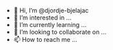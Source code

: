 - 👋 Hi, I’m @djordje-bjelajac
- 👀 I’m interested in ...
- 🌱 I’m currently learning ...
- 💞️ I’m looking to collaborate on ...
- 📫 How to reach me ...

<!---
djordje-bjelajac/djordje-bjelajac is a ✨ special ✨ repository because its `README.md` (this file) appears on your GitHub profile.
You can click the Preview link to take a look at your changes.
--->
